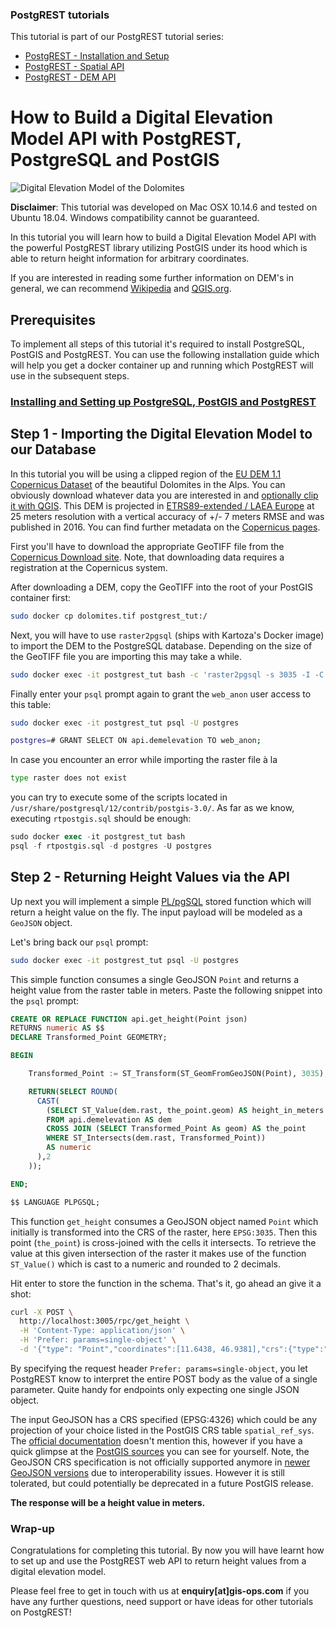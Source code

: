 ### PostgREST tutorials

This tutorial is part of our PostgREST tutorial series:

- [PostgREST - Installation and Setup](https://gis-ops.com/postgrest-tutorial-installation-and-setup/)
- [PostgREST - Spatial API](https://gis-ops.com/postgrest-postgis-api-tutorial-in-5-minutes/)
- [PostgREST - DEM API](https://gis-ops.com/postgrest-postgis-api-serve-digital-elevation-models)

# How to Build a Digital Elevation Model API with PostgREST, PostgreSQL and PostGIS

![Digital Elevation Model of the Dolomites](https://user-images.githubusercontent.com/10322094/71978844-96e0a800-321c-11ea-8df7-f6d8851248a0.png "Digital Elevation Model of the Dolomites")

**Disclaimer**: This tutorial was developed on Mac OSX 10.14.6 and tested on Ubuntu 18.04.
Windows compatibility cannot be guaranteed.

In this tutorial you will learn how to build a Digital Elevation Model API with the powerful PostgREST library utilizing PostGIS under its hood which is able to return height information for arbitrary coordinates.

If you are interested in reading some further information on DEM's in general, we can recommend [Wikipedia](https://en.wikipedia.org/wiki/Digital_elevation_model) and [QGIS.org](https://docs.qgis.org/3.4/en/docs/gentle_gis_introduction/raster_data.html).

## Prerequisites

To implement all steps of this tutorial it's required to install PostgreSQL, PostGIS and PostgREST.
You can use the following installation guide which will help you get a docker container up and running which PostgREST will use in the subsequent steps.

### [Installing and Setting up PostgreSQL, PostGIS and PostgREST](https://github.com/gis-ops/tutorials/blob/postgrest-elevation-api/postgres/postgres_postgis_postgrest_installation.md)

## Step 1 - Importing the Digital Elevation Model to our Database

In this tutorial you will be using a clipped region of the [EU DEM 1.1 Copernicus Dataset](https://land.copernicus.eu/imagery-in-situ/eu-dem) of the beautiful Dolomites in the Alps. You can obviously download whatever data you are interested in and [optionally clip it with QGIS](https://www.youtube.com/watch?v=XZBlYq6Fg4M).
This DEM is projected in [ETRS89-extended / LAEA Europe](https://epsg.io/3035) at 25 meters resolution with a vertical accuracy of +/- 7 meters RMSE and was published in 2016. You can find further metadata on the [Copernicus pages](https://land.copernicus.eu/imagery-in-situ/eu-dem/eu-dem-v1.1?tab=metadata).

First you'll have to download the appropriate GeoTIFF file from the [Copernicus Download site](https://land.copernicus.eu/imagery-in-situ/eu-dem/eu-dem-v1.1?tab=download). Note, that downloading data requires a registration at the Copernicus system.

After downloading a DEM, copy the GeoTIFF into the root of your PostGIS container first:

```sh
sudo docker cp dolomites.tif postgrest_tut:/
```

Next, you will have to use `raster2pgsql` (ships with Kartoza's Docker image) to import the DEM to the PostgreSQL database. Depending on the size of the GeoTIFF file you are importing this may take a while.

```sh
sudo docker exec -it postgrest_tut bash -c 'raster2pgsql -s 3035 -I -C -M -t "auto" dolomites.tif -F api.demelevation | psql -U postgres -d postgres'
```

Finally enter your `psql` prompt again to grant the `web_anon` user access to this table:

```sh
sudo docker exec -it postgrest_tut psql -U postgres

postgres=# GRANT SELECT ON api.demelevation TO web_anon;
```

In case you encounter an error while importing the raster file à la

```bash
type raster does not exist
```

you can try to execute some of the scripts located in `/usr/share/postgresql/12/contrib/postgis-3.0/`. As far as we know, executing `rtpostgis.sql` should be enough:

```sql
sudo docker exec -it postgrest_tut bash
psql -f rtpostgis.sql -d postgres -U postgres
```

## Step 2 -  Returning Height Values via the API

Up next you will implement a simple [PL/pgSQL](https://en.wikipedia.org/wiki/PL/pgSQL) stored function which will return a height value on the fly. The input payload will be modeled as a `GeoJSON` object.

Let's bring back our `psql` prompt:

```sh
sudo docker exec -it postgrest_tut psql -U postgres
```

This simple function consumes a single GeoJSON `Point` and returns a height value from the raster table in meters. Paste the following snippet into the `psql` prompt:

```sql
CREATE OR REPLACE FUNCTION api.get_height(Point json)
RETURNS numeric AS $$
DECLARE Transformed_Point GEOMETRY;

BEGIN

    Transformed_Point := ST_Transform(ST_GeomFromGeoJSON(Point), 3035);

    RETURN(SELECT ROUND(
      CAST(
        (SELECT ST_Value(dem.rast, the_point.geom) AS height_in_meters
        FROM api.demelevation AS dem
        CROSS JOIN (SELECT Transformed_Point As geom) AS the_point
        WHERE ST_Intersects(dem.rast, Transformed_Point))
        AS numeric
      ),2
    ));

END;

$$ LANGUAGE PLPGSQL;
```

This function `get_height` consumes a GeoJSON object named `Point` which initially is transformed into the CRS of the raster, here `EPSG:3035`. Then this point (`the_point`) is cross-joined with the cells it intersects. To retrieve the value at this given intersection of the raster it makes use of the function `ST_Value()` which is cast to a numeric and rounded to 2 decimals.

Hit enter to store the function in the schema. That's it, go ahead an give it a shot:

```sh
curl -X POST \
  http://localhost:3005/rpc/get_height \
  -H 'Content-Type: application/json' \
  -H 'Prefer: params=single-object' \
  -d '{"type": "Point","coordinates":[11.6438, 46.9381],"crs":{"type":"name","properties":{"name":"EPSG:4326"}}}'
```

By specifying the request header `Prefer: params=single-object`, you let PostgREST know to interpret the entire POST body as the value of a single parameter. Quite handy for endpoints only expecting one single JSON object.

The input GeoJSON has a CRS specified (EPSG:4326) which could be any projection of your choice listed in the PostGIS CRS table `spatial_ref_sys`. The [official documentation](https://postgis.net/docs/ST_GeomFromGeoJSON.html) doesn't mention this, however if you have a quick glimpse at the [PostGIS sources](https://github.com/postgis/postgis/blob/master/liblwgeom/lwin_geojson.c#L432) you can see for yourself. Note, the GeoJSON CRS specification is not officially supported anymore in [newer GeoJSON versions](https://tools.ietf.org/html/rfc7946#section-4) due to interoperability issues. However it is still tolerated, but could potentially be deprecated in a future PostGIS release.

**The response will be a height value in meters.**

### Wrap-up

Congratulations for completing this tutorial. By now you will have learnt how to set up and use the PostgREST web API to return height values from a digital elevation model.

Please feel free to get in touch with us at **enquiry[at]gis-ops.com** if you have any further questions, need support or have ideas for other tutorials on PostgREST!

